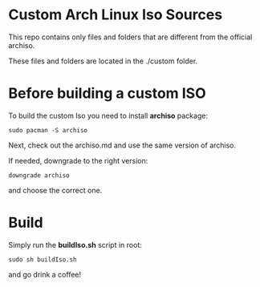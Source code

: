 # Custom Arch Linux Iso Sources
This repo contains only files and folders that are different from the official archiso.

These files and folders are located in the ./custom folder.

# Before building a custom ISO
To build the custom Iso you need to install **archiso** package:

```
sudo pacman -S archiso
```

Next, check out the archiso.md and use the same version of archiso.

If needed, downgrade to the right version:

```
downgrade archiso
```

and choose the correct one.

# Build
Simply run the **buildIso.sh** script in root:
```
sudo sh buildIso.sh
```

and go drink a coffee!